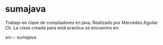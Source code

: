 # sumajava
Trabajo en clase de compiladores en java.
Realizado por Mercedes Aguilar Ch.
La clase creada para está practica se encuentra en:

  src-- sumajava
